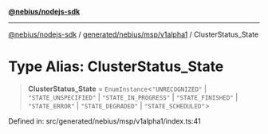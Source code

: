 [**@nebius/nodejs-sdk**](../../../../../README.md)

***

[@nebius/nodejs-sdk](../../../../../README.md) / [generated/nebius/msp/v1alpha1](../README.md) / ClusterStatus\_State

# Type Alias: ClusterStatus\_State

> **ClusterStatus\_State** = `EnumInstance`\<`"UNRECOGNIZED"` \| `"STATE_UNSPECIFIED"` \| `"STATE_IN_PROGRESS"` \| `"STATE_FINISHED"` \| `"STATE_ERROR"` \| `"STATE_DEGRADED"` \| `"STATE_SCHEDULED"`\>

Defined in: src/generated/nebius/msp/v1alpha1/index.ts:41
